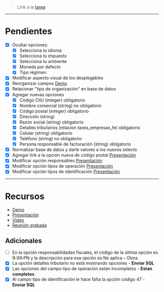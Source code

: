 > Link a la [tarea](https://trello.com/c/Pmex9WwJ/54-agregar-y-modificar-datos-de-empresa-facturaci%C3%B3n-electr%C3%B3nica) 

<hr>

# Pendientes
- [x] Ocultar opciones:
	- [x] Selecciona tu idioma
	- [x] Selecciona tu impuesto
	- [x] Selecciona tu ambiente
	- [x] Moneda por defecto
	- [x] Tipo régimen
- [x] Modificar aspecto visual de los desplegables
- [x] Reorganizar campos [Demo](https://probandobubblemayo.bubbleapps.io/version-test)
- [x] Relacionar "tipo de organización" en base de datos
- [x] Agregar nuevas opciones 
	- [x] Código CIIU (integer) obligatorio
	- [x] Nombre comercial (string) no obligatorio
	- [x] Código postal (integer) obligatorio
	- [x] Dirección (string) 
	- [x] Razón social (string) obligatorio
	- [x] Detalles tributarios (relacion taxes_empresas_fe) obligatorio
	- [x] Celular (string) obligatorio
	- [x] Teléfono (string) no obligatorio
	- [x] Persona responsable de facturación (string) obligatorio
- [x] Normalizar base de datos y darle valores a los nuevos selects
- [x] Agregar link a la opción nueva de código postal  [Presentación](https://docs.google.com/presentation/d/1XLffBqOOGGYVwNjjAgKKUFanFDnDkU_kZYFgDmEzS3Q/edit?pli=1)
- [x] Modificar opción responsables [Presentación](https://docs.google.com/presentation/d/1XLffBqOOGGYVwNjjAgKKUFanFDnDkU_kZYFgDmEzS3Q/edit?pli=1)
- [x] Modificar opción tipos de operación [Presentación](https://docs.google.com/presentation/d/1XLffBqOOGGYVwNjjAgKKUFanFDnDkU_kZYFgDmEzS3Q/edit?pli=1)
- [x] Modificar opción tipos de identificación [Presentación](https://docs.google.com/presentation/d/1XLffBqOOGGYVwNjjAgKKUFanFDnDkU_kZYFgDmEzS3Q/edit?pli=1)

<hr>

# Recursos 
- [Demo](https://probandobubblemayo.bubbleapps.io/version-test)
- [Presentación](https://docs.google.com/presentation/d/1XLffBqOOGGYVwNjjAgKKUFanFDnDkU_kZYFgDmEzS3Q/edit?pli=1)
- [Video](https://drive.google.com/file/d/1O9y2JEamvtHGrsa3vl7Q3Tg3aIXPtlPP/view?pli=1)
- [Reunión grabada](https://drive.google.com/file/d/1O9y2JEamvtHGrsa3vl7Q3Tg3aIXPtlPP/view?pli=1)

## Adicionales
- [ ] En la opción responsabilidades fiscales, el código de la última opción es R‐99‐PN y la descripción para esa opción es No aplica – Otros
- [x] La opción detalles tributario no está mostrando opciones - **Enviar SQL**
- [x] Las opciones del campo tipo de operación están incompletos - **Estan completos** 
- [x] Al campo tipo de identificación le hace falta la opción código 47 - **Enviar SQL** 